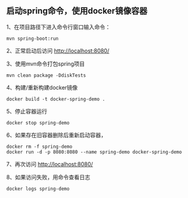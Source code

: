 ## 启动spring命令，使用docker镜像容器

1、在项目路径下进入命令行窗口输入命令：
~~~
mvn spring-boot:run
~~~

2、正常启动后访问
<http://localhost:8080/>

3、使用mvn命令打包spring项目
~~~
mvn clean package -DdiskTests
~~~

4、构建/重新构建docker镜像
~~~
docker build -t docker-spring-demo .
~~~

5、停止容器运行
~~~
docker stop spring-demo
~~~

6、如果存在旧容器删除后重新启动容器，
~~~
docker rm -f spring-demo
docker run -d -p 8080:8080 --name spring-demo docker-spring-demo
~~~

7、再次访问
<http://localhost:8080/>

8、如果访问失败，用命令查看日志
~~~
docker logs spring-demo
~~~
